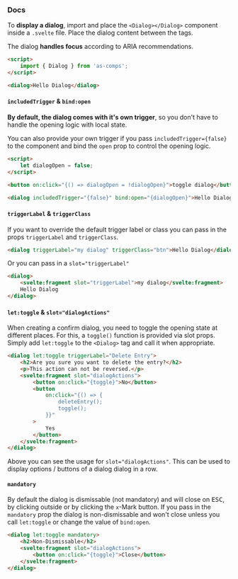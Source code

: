 ### Docs

To **display a dialog**, import and place the `<Dialog></Dialog>` component inside a `.svelte` file. Place the dialog content between the tags.

The dialog **handles focus** according to ARIA recommendations.

```html
<script>
	import { Dialog } from 'as-comps';
</script>

<dialog>Hello Dialog</dialog>
```

#### `includedTrigger` & `bind:open`

**By default, the dialog comes with it's own trigger**, so you don't have to handle the opening logic with local state.

You can also provide your own trigger if you pass `includedTrigger={false}` to the component and bind the `open` prop to control the opening logic.

```html
<script>
	let dialogOpen = false;
</script>

<button on:click="{() => dialogOpen = !dialogOpen}">toggle dialog</button>

<dialog includedTrigger="{false}" bind:open="{dialogOpen}">Hello Dialog</dialog>
```

#### `triggerLabel` & `triggerClass`

If you want to override the default trigger label or class you can pass in the props `triggerLabel` and `triggerClass`.

```html
<dialog triggerLabel="my dialog" triggerClass="btn">Hello Dialog</dialog>
```

Or you can pass in a `slot="triggerLabel"`

```html
<dialog>
	<svelte:fragment slot="triggerLabel">my dialog</svelte:fragment>
	Hello Dialog
</dialog>
```

#### `let:toggle` & `slot="dialogActions"`

When creating a confirm dialog, you need to toggle the opening state at different places. For this, a `toggle()` function is provided via slot props. Simply add `let:toggle` to the `<Dialog>` tag and call it when appropriate.

```html
<dialog let:toggle triggerLabel="Delete Entry">
	<h2>Are you sure you want to delete the entry?</h2>
	<p>This action can not be reversed.</p>
	<svelte:fragment slot="dialogActions">
		<button on:click="{toggle}">No</button>
		<button
			on:click="{() => {
				deleteEntry();
				toggle();
			}}"
		>
			Yes
		</button>
	</svelte:fragment>
</dialog>
```

Above you can see the usage for `slot="dialogActions"`. This can be used to display options / buttons of a dialog dialog in a row.

#### `mandatory`

By default the dialog is dismissable (not mandatory) and will close on <kbd>ESC</kbd>, by clicking outside or by clicking the `x`-Mark button. If you pass in the `mandatory` prop the dialog is non-dismissable and won't close unless you call `let:toggle` or change the value of `bind:open`.

```html
<dialog let:toggle mandatory>
	<h2>Non-Dismissable</h2>
	<svelte:fragment slot="dialogActions">
		<button on:click="{toggle}">Close</button>
	</svelte:fragment>
</dialog>
```
